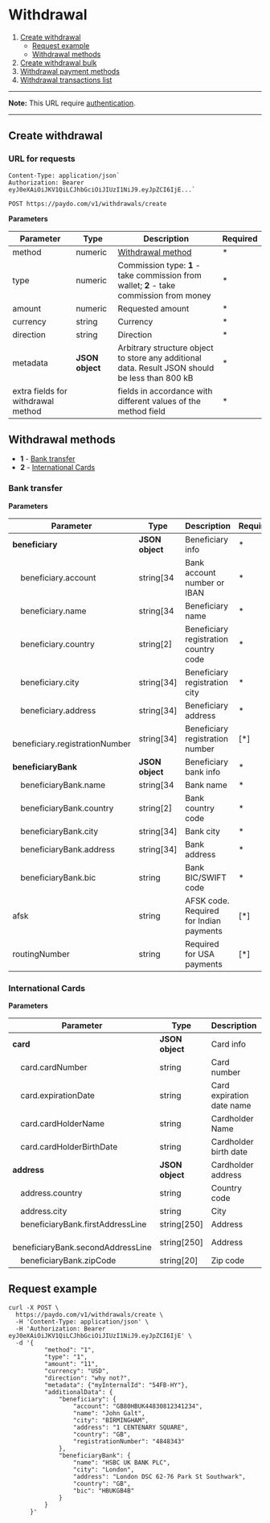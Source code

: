 # Withdrawal

1. [Create withdrawal](#create-withdrawal)
    * [Request example](#request-example)
    * [Withdrawal methods](#withdrawal-methods)
1. [Create withdrawal bulk](./bulk.md)
1. [Withdrawal payment methods](./paymentMethods.md)
1. [Withdrawal transactions list](./getWithdrawals.md)

----
**Note:** This URL require [authentication](../authentication.md).

----

## Create withdrawal

### URL for requests

```http request
Content-Type: application/json`
Authorization: Bearer eyJ0eXAiOiJKV1QiLCJhbGciOiJIUzI1NiJ9.eyJpZCI6IjE...`
```

```http request
POST https://paydo.com/v1/withdrawals/create
```

**Parameters**

Parameter                           |        Type      |                 Description                                                                              |  Required |
------------------------------------|------------------|----------------------------------------------------------------------------------------------------------|-----------| 
method                              | numeric          | [Withdrawal method](#withdrawal-methods)                                                                 |     *     |
type                                | numeric          | Commission type: **1** - take commission from wallet; **2** - take commission from money                 |     *     |
amount                              | numeric          | Requested amount                                                                                         |     *     |
currency                            | string           | Currency                                                                                                 |     *     |
direction                           | string           | Direction                                                                                                |     *     |
metadata                            | **JSON object**  | Arbitrary structure object to store any additional data. Result JSON should be less than 800 kB          |     *     |
extra fields for withdrawal method  |                  | fields in accordance with different values of the method field                                           |     *     |


## Withdrawal methods

* **1** - [Bank transfer](#bank-transfer)
* **2** - [International Cards](#international-cards)

### Bank transfer

**Parameters**

Parameter                                       |        Type      |                 Description              |  Required |
------------------------------------------------|------------------|------------------------------------------|-----------|
**beneficiary**                                 | **JSON object**  | Beneficiary info                         |     *     |
&emsp;beneficiary.account                       | string[34        | Bank account number or IBAN              |     *     |
&emsp;beneficiary.name                          | string[34        | Beneficiary name                         |     *     |
&emsp;beneficiary.country                       | string[2]        | Beneficiary registration country code    |     *     |
&emsp;beneficiary.city                          | string[34]       | Beneficiary registration city            |     *     |
&emsp;beneficiary.address                       | string[34]       | Beneficiary address                      |     *     |
&emsp;beneficiary.registrationNumber            | string[34]       | Beneficiary registration number          |     [*]   |
**beneficiaryBank**                             | **JSON object**  | Beneficiary bank info                    |     *     |
&emsp;beneficiaryBank.name                      | string[34        | Bank name                                |     *     |
&emsp;beneficiaryBank.country                   | string[2]        | Bank country code                        |     *     |
&emsp;beneficiaryBank.city                      | string[34]       | Bank city                                |     *     |
&emsp;beneficiaryBank.address                   | string[34]       | Bank address                             |     *     |
&emsp;beneficiaryBank.bic                       | string           | Bank BIC/SWIFT code                      |     *     |
afsk                                            | string           | AFSK code. Required for Indian payments  |     [*]   |
routingNumber                                   | string           | Required for USA payments                |     [*]   |

### International Cards

**Parameters**

Parameter                                       |        Type      |                 Description  |  Required |
------------------------------------------------|------------------|------------------------------|-----------|
**card**                                        | **JSON object**  | Card info                    |     *     |
&emsp;card.cardNumber                           | string           | Card number                  |     *     |
&emsp;card.expirationDate                       | string           | Card expiration date name    |     *     |
&emsp;card.cardHolderName                       | string           | Cardholder Name              |     *     |
&emsp;card.cardHolderBirthDate                  | string           | Cardholder birth date        |     *     |
**address**                                     | **JSON object**  | Cardholder address           |     *     |
&emsp;address.country                           | string           | Country code                 |     *     |
&emsp;address.city                              | string           | City                         |     *     |
&emsp;beneficiaryBank.firstAddressLine          | string[250]      | Address                      |     *     |
&emsp;beneficiaryBank.secondAddressLine         | string[250]      | Address                      |           |
&emsp;beneficiaryBank.zipCode                   | string[20]       | Zip code                     |     *     |


## Request example

```shell script
curl -X POST \
  https://paydo.com/v1/withdrawals/create \
  -H 'Content-Type: application/json' \
  -H 'Authorization: Bearer eyJ0eXAiOiJKV1QiLCJhbGciOiJIUzI1NiJ9.eyJpZCI6IjE' \
  -d '{
          "method": "1",
          "type": "1",
          "amount": "11",
          "currency": "USD",
          "direction": "why not?",
          "metadata": {"myInternalId": "54FB-HY"},
          "additionalData": {
              "beneficiary": {
                  "account": "GB80HBUK44830812341234",
                  "name": "John Galt",
                  "city": "BIRMINGHAM",
                  "address": "1 CENTENARY SQUARE",
                  "country": "GB",
                  "registrationNumber": "4848343"
              },
              "beneficiaryBank": {
                  "name": "HSBC UK BANK PLC",
                  "city": "London",
                  "address": "London DSC 62-76 Park St Southwark",
                  "country": "GB",
                  "bic": "HBUKGB4B"
              }
          }
      }'
```
